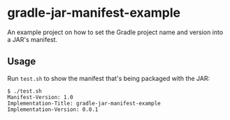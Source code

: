 # gradle-jar-manifest-example

An example project on how to set the Gradle project name and version into a JAR's manifest.

## Usage

Run `test.sh` to show the manifest that's being packaged with the JAR:

```
$ ./test.sh 
Manifest-Version: 1.0
Implementation-Title: gradle-jar-manifest-example
Implementation-Version: 0.0.1
```
